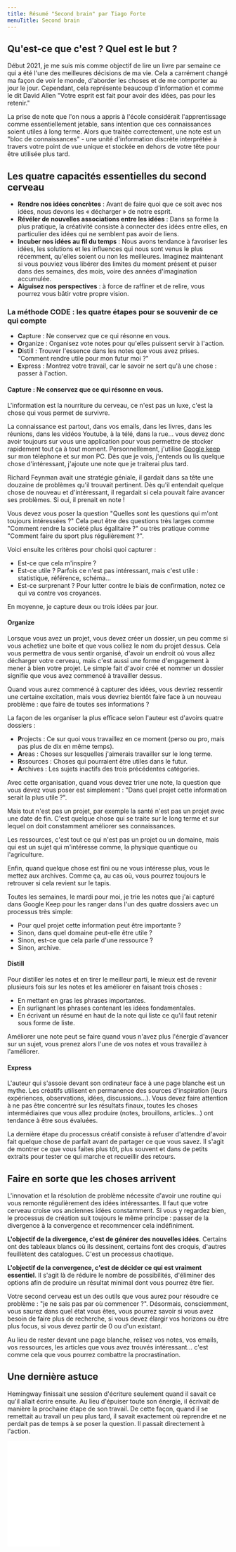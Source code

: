 ```yaml
---
title: Résumé "Second brain" par Tiago Forte
menuTitle: Second brain
---
```


## Qu'est-ce que c'est ? Quel est le but ?

Début 2021, je me suis mis comme objectif de lire un livre par semaine ce qui a été l'une des meilleures décisions de ma
vie. Cela a carrément changé ma façon de voir le monde, d'aborder les choses et de me comporter au jour le jour.
Cependant, cela représente beaucoup d'information et comme le dit David Allen "Votre esprit est fait pour avoir des
idées, pas pour les retenir."

La prise de note que l'on nous a appris à l'école considérait l'apprentissage comme essentiellement jetable, sans
intention que ces connaissances soient utiles à long terme. Alors que traitée correctement, une note est un "bloc de
connaissances" - une unité d'information discrète interprétée à travers votre point de vue unique et stockée en dehors
de votre tête pour être utilisée plus tard.

## Les quatre capacités essentielles du second cerveau

- **Rendre nos idées concrètes** : Avant de faire quoi que ce soit avec nos idées, nous devons les « décharger » de
  notre esprit.
- **Révéler de nouvelles associations entre les idées** : Dans sa forme la plus pratique, la créativité consiste à
  connecter des idées entre elles, en particulier des idées qui ne semblent pas avoir de liens.
- **Incuber nos idées au fil du temps** : Nous avons tendance à favoriser les idées, les solutions et les influences qui
  nous sont venus le plus récemment, qu'elles soient ou non les meilleures. Imaginez maintenant si vous pouviez vous
  libérer des limites du moment présent et puiser dans des semaines, des mois, voire des années d'imagination accumulée.
- **Aiguisez nos perspectives** : à force de raffiner et de relire, vous pourrez vous bâtir votre propre vision.

### La méthode CODE : les quatre étapes pour se souvenir de ce qui compte

- **C**apture : Ne conservez que ce qui résonne en vous.
- **O**rganize : Organisez vote notes pour qu'elles puissent servir à l'action.
- **D**istill : Trouver l'essence dans les notes que vous avez prises. "Comment rendre utile pour mon futur moi ?"
- **E**xpress : Montrez votre travail, car le savoir ne sert qu'à une chose : passer à l'action.

#### Capture : Ne conservez que ce qui résonne en vous.

L'information est la nourriture du cerveau, ce n'est pas un luxe, c'est la chose qui vous permet de survivre.

La connaissance est partout, dans vos emails, dans les livres, dans les réunions, dans les vidéos Youtube, à la télé,
dans la rue... vous devez donc avoir toujours sur vous une application pour vous permettre de stocker rapidement tout ça
à tout moment. Personnellement, j'utilise [Google keep](https://keep.google.com/) sur mon téléphone et sur mon PC. Dès
que je vois, j'entends ou lis quelque chose d'intéressant, j'ajoute une note que je traiterai plus tard.

Richard Feynman avait une stratégie géniale, il gardait dans sa tête une douzaine de problèmes qu'il trouvait pertinent.
Dès qu'il entendait quelque chose de nouveau et d'intéressant, il regardait si cela pouvait faire avancer ses problèmes.
Si oui, il prenait en note !

Vous devez vous poser la question "Quelles sont les questions qui m'ont toujours intéressées ?" Cela peut être des
questions très larges comme "Comment rendre la société plus égalitaire ?" ou très pratique comme "Comment faire du sport
plus régulièrement ?".

Voici ensuite les critères pour choisi quoi capturer :

- Est-ce que cela m'inspire ?
- Est-ce utile ? Parfois ce n'est pas intéressant, mais c'est utile : statistique, référence, schéma...
- Est-ce surprenant ? Pour lutter contre le biais de confirmation, notez ce qui va contre vos croyances.

En moyenne, je capture deux ou trois idées par jour.

#### Organize

Lorsque vous avez un projet, vous devez créer un dossier, un peu comme si vous achetiez une boite et que vous colliez le
nom du projet dessus. Cela vous permettra de vous sentir organisé, d'avoir un endroit où vous allez décharger votre
cerveau, mais c'est aussi une forme d'engagement à mener à bien votre projet. Le simple fait d'avoir créé et nommer un
dossier signifie que vous avez commencé à travailler dessus.

Quand vous aurez commencé à capturer des idées, vous devriez ressentir une certaine excitation, mais vous devriez
bientôt faire face à un nouveau problème : que faire de toutes ses informations ?

La façon de les organiser la plus efficace selon l'auteur est d'avoirs quatre dossiers :

- **P**rojects : Ce sur quoi vous travaillez en ce moment (perso ou pro, mais pas plus de dix en même temps).
- **A**reas : Choses sur lesquelles j'aimerais travailler sur le long terme.
- **R**ssources : Choses qui pourraient être utiles dans le futur.
- **A**rchives : Les sujets inactifs des trois précédentes catégories.

Avec cette organisation, quand vous devez trier une note, la question que vous devez vous poser est simplement : "Dans
quel projet cette information serait la plus utile ?".

Mais tout n'est pas un projet, par exemple la santé n'est pas un projet avec une date de fin. C'est quelque chose qui se
traite sur le long terme et sur lequel on doit constamment améliorer ses connaissances.

Les ressources, c'est tout ce qui n'est pas un projet ou un domaine, mais qui est un sujet qui m'intéresse comme, la
physique quantique ou l'agriculture.

Enfin, quand quelque chose est fini ou ne vous intéresse plus, vous le mettez aux archives. Comme ça, au cas où, vous
pourrez toujours le retrouver si cela revient sur le tapis.

Toutes les semaines, le mardi pour moi, je trie les notes que j'ai capturé dans Google Keep pour les ranger dans l'un
des quatre dossiers avec un processus très simple:

- Pour quel projet cette information peut être importante ?
- Sinon, dans quel domaine peut-elle être utile ?
- Sinon, est-ce que cela parle d'une ressource ?
- Sinon, archive.

#### Distill

Pour distiller les notes et en tirer le meilleur parti, le mieux est de revenir plusieurs fois sur les notes et les
améliorer en faisant trois choses :

- En mettant en gras les phrases importantes.
- En surlignant les phrases contenant les idées fondamentales.
- En écrivant un résumé en haut de la note qui liste ce qu'il faut retenir sous forme de liste.

Améliorer une note peut se faire quand vous n'avez plus l'énergie d'avancer sur un sujet, vous prenez alors l'une de vos
notes et vous travaillez à l'améliorer.

#### Express

L'auteur qui s'assoie devant son ordinateur face à une page blanche est un mythe. Les créatifs utilisent en permanence
des sources d'inspiration (leurs expériences, observations, idées, discussions...). Vous devez faire attention à ne pas
être concentré sur les résultats finaux, toutes les choses intermédiaires que vous allez produire (notes, brouillons,
articles...) ont tendance à être sous évaluées.

La dernière étape du processus créatif consiste à refuser d'attendre d'avoir fait quelque chose de parfait avant de
partager ce que vous savez. Il s'agit de montrer ce que vous faites plus tôt, plus souvent et dans de petits extraits
pour tester ce qui marche et recueillir des retours.

## Faire en sorte que les choses arrivent

L'innovation et la résolution de problème nécessite d'avoir une routine qui vous remonte régulièrement des idées
intéressantes. Il faut que votre cerveau croise vos anciennes idées constamment. Si vous y regardez bien, le processus
de création suit toujours le même principe : passer de la divergence à la convergence et recommencer cela indéfiniment.

**L'objectif de la divergence, c'est de générer des nouvelles idées**. Certains ont des tableaux blancs où ils
dessinent, certains font des croquis, d'autres feuillètent des catalogues. C'est un processus chaotique.

**L'objectif de la convergence, c'est de décider ce qui est vraiment essentiel**. Il s'agit là de réduire le nombre de
possibilités, d'éliminer des options afin de produire un résultat minimal dont vous pourrez être fier.

Votre second cerveau est un des outils que vous aurez pour résoudre ce problème : "je ne sais pas par où commencer ?".
Désormais, consciemment, vous saurez dans quel état vous êtes, vous pourrez savoir si vous avez besoin de faire plus de
recherche, si vous devez élargir vos horizons ou être plus focus, si vous devez partir de 0 ou d'un existant.

Au lieu de rester devant une page blanche, relisez vos notes, vos emails, vos ressources, les articles que vous avez
trouvés intéressant... c'est comme cela que vous pourrez combattre la procrastination.

## Une dernière astuce

Hemingway finissait une session d'écriture seulement quand il savait ce qu'il allait écrire ensuite. Au lieu d'épuiser
toute son énergie, il écrivait de manière la prochaine étape de son travail. De cette façon, quand il se remettait au
travail un peu plus tard, il savait exactement où reprendre et ne perdait pas de temps à se poser la question. Il
passait directement à l'action.

<iframe sandbox="allow-popups allow-scripts allow-modals allow-forms allow-same-origin" style="width:120px;height:240px;" marginwidth="0" marginheight="0" scrolling="no" frameborder="0" src="//ws-eu.amazon-adsystem.com/widgets/q?ServiceVersion=20070822&OneJS=1&Operation=GetAdHtml&MarketPlace=FR&source=ss&ref=as_ss_li_til&ad_type=product_link&tracking_id=blog-straumat-21&language=fr_FR&marketplace=amazon&region=FR&placement=B09MDNDYYF&asins=B09MDNDYYF&linkId=d5f49865f0e9fd9ca5f632c28b001ec1&show_border=true&link_opens_in_new_window=true"></iframe>